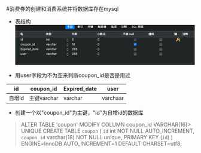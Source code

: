 #消费券的创建和消费系统并将数据库存在mysql
* 表结构
![img.png](img.png)

* 用user字段为不为空来判断coupon_id是否是用过

|id | coupon_id  |Expired_date|user|
|  ----  | ----  |----|----|
| 自增id  | 主键varchar|varchar|varchaar|
* 创建一个以"coupon_id"为主键，"id"为自增id的数据库
>ALTER TABLE 'coupon' MODIFY COLUMN coupon_id VARCHAR(16)> UNIQUE
CREATE TABLE `coupon` (
`id` int NOT NULL AUTO_INCREMENT,   
`coupon_id` varchar(18) NOT NULL unique,
PRIMARY KEY (`id`)
) ENGINE=InnoDB AUTO_INCREMENT=1 DEFAULT CHARSET=utf8;



